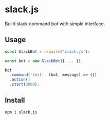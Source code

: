 # slack.js

Build slack command bot with simple interface.

## Usage

```js
const SlackBot = require('slack.js');

const bot = new SlackBot({ ... });

bot
  .command('test', (bot, message) => {})
  .action()
  .start(3000);
```

## Install

```bash
npm i slack.js
```